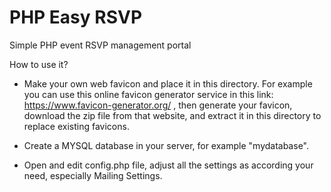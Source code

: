 # PHP Easy RSVP
Simple PHP event RSVP management portal

How to use it?
- Make your own web favicon and place it in this directory. For example you can use this online favicon generator service in this link: https://www.favicon-generator.org/ , then generate your favicon, download the zip file from that website, and extract it in this directory to replace existing favicons.

- Create a MYSQL database in your server, for example "mydatabase".

- Open and edit config.php file, adjust all the settings as according your need, especially Mailing Settings.
